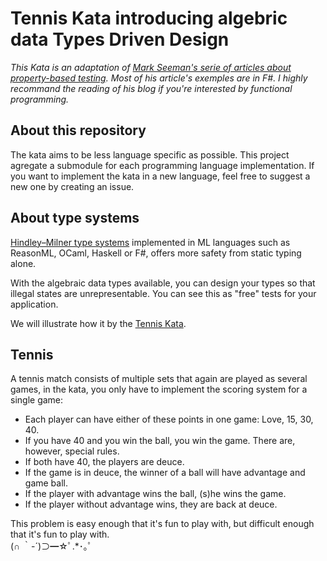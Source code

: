 # Tennis Kata introducing algebric data Types Driven Design

_This Kata is an adaptation of [Mark Seeman's serie of articles about property-based testing](http://blog.ploeh.dk/2016/02/10/types-properties-software/). Most of his article's exemples are in F#. I highly recommand the reading of his blog if you're interested by functional programming._

## About this repository

The kata aims to be less language specific as possible. This project agregate a submodule for each programming language implementation. If you want to implement the kata in a new language, feel free to suggest a new one by creating an issue.

## About type systems

[Hindley–Milner type systems](https://en.wikipedia.org/wiki/Hindley%E2%80%93Milner_type_system) implemented in ML languages such as ReasonML, OCaml, Haskell or F#, offers more safety from static typing alone.

With the algebraic data types available, you can design your types so that illegal states are unrepresentable. You can see this as "free" tests for your application.

We will illustrate how it by the [Tennis Kata](http://codingdojo.org/kata/Tennis/).

## Tennis

A tennis match consists of multiple sets that again are played as several games, in the kata, you only have to implement the scoring system for a single game:

- Each player can have either of these points in one game: Love, 15, 30, 40.
- If you have 40 and you win the ball, you win the game. There are, however, special rules.
- If both have 40, the players are deuce.
- If the game is in deuce, the winner of a ball will have advantage and game ball.
- If the player with advantage wins the ball, (s)he wins the game.
- If the player without advantage wins, they are back at deuce.

This problem is easy enough that it's fun to play with, but difficult enough that it's fun to play with.
<br/>(∩ ｀-´)⊃━☆ﾟ.\*･｡ﾟ
